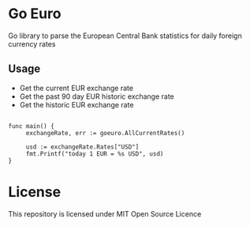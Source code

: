 # Go Euro

Go library to parse the European Central Bank statistics for daily foreign currency rates

## Usage
* Get the current EUR exchange rate
* Get the past 90 day EUR historic exchange rate
* Get the historic EUR exchange rate

```

func main() {
	 exchangeRate, err := goeuro.AllCurrentRates()
	 
	 usd := exchangeRate.Rates["USD"]
	 fmt.Printf("today 1 EUR = %s USD", usd)
}
```

# License
This repository is licensed under MIT Open Source Licence
